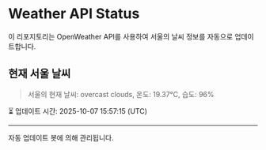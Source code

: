 
# Weather API Status

이 리포지토리는 OpenWeather API를 사용하여 서울의 날씨 정보를 자동으로 업데이트합니다.

## 현재 서울 날씨
> 서울의 현재 날씨: overcast clouds, 온도: 19.37°C, 습도: 96%

⏳ 업데이트 시간: 2025-10-07 15:57:15 (UTC)

---
자동 업데이트 봇에 의해 관리됩니다.
